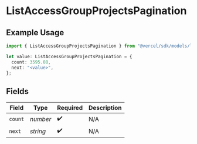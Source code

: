 # ListAccessGroupProjectsPagination

## Example Usage

```typescript
import { ListAccessGroupProjectsPagination } from "@vercel/sdk/models/listaccessgroupprojectsop.js";

let value: ListAccessGroupProjectsPagination = {
  count: 3595.08,
  next: "<value>",
};
```

## Fields

| Field              | Type               | Required           | Description        |
| ------------------ | ------------------ | ------------------ | ------------------ |
| `count`            | *number*           | :heavy_check_mark: | N/A                |
| `next`             | *string*           | :heavy_check_mark: | N/A                |